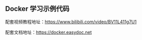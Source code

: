 ## Docker 学习示例代码

配套视频教程地址：https://www.bilibili.com/video/BV11L411g7U1

配套文档地址：https://docker.easydoc.net

